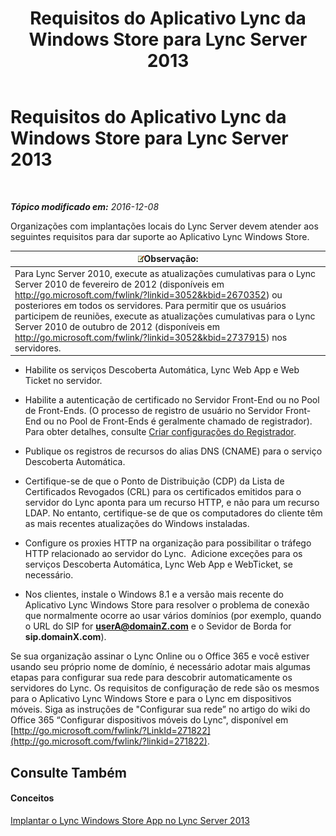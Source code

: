 ﻿---
title: Requisitos do Aplicativo Lync da Windows Store para Lync Server 2013
TOCTitle: Requisitos do Aplicativo Lync da Windows Store para Lync Server 2013
ms:assetid: 5f2e0a40-8450-4f61-b6f6-913fc1906020
ms:mtpsurl: https://technet.microsoft.com/pt-br/library/JJ823129(v=OCS.15)
ms:contentKeyID: 52057637
ms.date: 12/10/2016
mtps_version: v=OCS.15
ms.translationtype: HT
---

# Requisitos do Aplicativo Lync da Windows Store para Lync Server 2013

 

_**Tópico modificado em:** 2016-12-08_

Organizações com implantações locais do Lync Server devem atender aos seguintes requisitos para dar suporte ao Aplicativo Lync Windows Store.

<table>
<thead>
<tr class="header">
<th><img src="images/Gg425756.note(OCS.15).gif" title="note" alt="note" />Observação:</th>
</tr>
</thead>
<tbody>
<tr class="odd">
<td>Para Lync Server 2010, execute as atualizações cumulativas para o Lync Server 2010 de fevereiro de 2012 (disponíveis em <a href="http://go.microsoft.com/fwlink/?linkid=3052%26kbid=2670352" class="uri">http://go.microsoft.com/fwlink/?linkid=3052&amp;kbid=2670352</a>) ou posteriores em todos os servidores. Para permitir que os usuários participem de reuniões, execute as atualizações cumulativas para o Lync Server 2010 de outubro de 2012 (disponíveis em <a href="http://go.microsoft.com/fwlink/?linkid=3052%26kbid=2737915" class="uri">http://go.microsoft.com/fwlink/?linkid=3052&amp;kbid=2737915</a>) nos servidores.</td>
</tr>
</tbody>
</table>


  - Habilite os serviços Descoberta Automática, Lync Web App e Web Ticket no servidor.

  - Habilite a autenticação de certificado no Servidor Front-End ou no Pool de Front-Ends. (O processo de registro de usuário no Servidor Front-End ou no Pool de Front-Ends é geralmente chamado de registrador). Para obter detalhes, consulte [Criar configurações do Registrador](lync-server-2013-create-registrar-configuration-settings.md).

  - Publique os registros de recursos do alias DNS (CNAME) para o serviço Descoberta Automática.

  - Certifique-se de que o Ponto de Distribuição (CDP) da Lista de Certificados Revogados (CRL) para os certificados emitidos para o servidor do Lync aponta para um recurso HTTP, e não para um recurso LDAP. No entanto, certifique-se de que os computadores do cliente têm as mais recentes atualizações do Windows instaladas.

  - Configure os proxies HTTP na organização para possibilitar o tráfego HTTP relacionado ao servidor do Lync.  Adicione exceções para os serviços Descoberta Automática, Lync Web App e WebTicket, se necessário.

  - Nos clientes, instale o Windows 8.1 e a versão mais recente do Aplicativo Lync Windows Store para resolver o problema de conexão que normalmente ocorre ao usar vários domínios (por exemplo, quando o URL do SIP for **userA@domainZ.com** e o Sevidor de Borda for **sip.domainX.com**).

Se sua organização assinar o Lync Online ou o Office 365 e você estiver usando seu próprio nome de domínio, é necessário adotar mais algumas etapas para configurar sua rede para descobrir automaticamente os servidores do Lync. Os requisitos de configuração de rede são os mesmos para o Aplicativo Lync Windows Store e para o Lync em dispositivos móveis. Siga as instruções de "Configurar sua rede” no artigo do wiki do Office 365 “Configurar dispositivos móveis do Lync", disponível em [http://go.microsoft.com/fwlink/?LinkId=271822](http://go.microsoft.com/fwlink/?linkid=271822).

## Consulte Também

#### Conceitos

[Implantar o Lync Windows Store App no Lync Server 2013](lync-server-2013-deploying-lync-windows-store-app.md)

